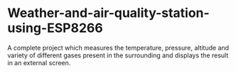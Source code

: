 # Weather-and-air-quality-station-using-ESP8266
A complete project which measures the temperature, pressure, altitude and variety of different gases present in the surrounding and displays the result in an external screen.

